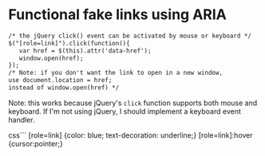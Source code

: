 # Functional fake links using ARIA

```html
/* the jQuery click() event can be activated by mouse or keyboard */
$("[role=link]").click(function(){
   var href = $(this).attr('data-href');
   window.open(href);
});
/* Note: if you don't want the link to open in a new window,
use document.location = href;
instead of window.open(href) */
```

Note: this works because jQuery's `click` function supports both mouse and keyboard. If I'm not using jQuery, I should implement a keyboard event handler.

css```
[role=link] {color: blue; text-decoration: underline;}
[role=link]:hover {cursor:pointer;}
```